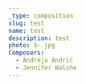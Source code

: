 ```yaml
---
_type: composition
slug: test
name: test
description: test
photo: 5-.jpg
Composers:
  - Andreja Andrić
  - Jennifer Walshe
---
```

